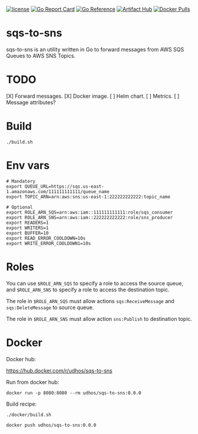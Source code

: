[![license](http://img.shields.io/badge/license-MIT-blue.svg)](https://github.com/udhos/sqs-to-sns/blob/main/LICENSE)
[![Go Report Card](https://goreportcard.com/badge/github.com/udhos/sqs-to-sns)](https://goreportcard.com/report/github.com/udhos/sqs-to-sns)
[![Go Reference](https://pkg.go.dev/badge/github.com/udhos/sqs-to-sns.svg)](https://pkg.go.dev/github.com/udhos/sqs-to-sns)
[![Artifact Hub](https://img.shields.io/endpoint?url=https://artifacthub.io/badge/repository/sqs-to-sns)](https://artifacthub.io/packages/search?repo=sqs-to-sns)
[![Docker Pulls](https://img.shields.io/docker/pulls/udhos/sqs-to-sns)](https://hub.docker.com/r/udhos/sqs-to-sns)

# sqs-to-sns

sqs-to-sns is an utility written in Go to forward messages from AWS SQS Queues to AWS SNS Topics. 

# TODO

[X] Forward messages.
[X] Docker image.
[ ] Helm chart.
[ ] Metrics.
[ ] Message attributes?

# Build

```
./build.sh
```

# Env vars

```
# Mandatory
export QUEUE_URL=https://sqs.us-east-1.amazonaws.com/111111111111/queue_name
export TOPIC_ARN=arn:aws:sns:us-east-1:222222222222:topic_name

# Optional
export ROLE_ARN_SQS=arn:aws:iam::111111111111:role/sqs_consumer
export ROLE_ARN_SNS=arn:aws:iam::222222222222:role/sns_producer
export READERS=1
export WRITERS=1
export BUFFER=10
export READ_ERROR_COOLDOWN=10s
export WRITE_ERROR_COOLDOWN1=10s
```

# Roles

You can use `$ROLE_ARN_SQS` to specify a role to access the source queue, and `$ROLE_ARN_SNS` to specify a role to access the destination topic.

The role in `$ROLE_ARN_SQS` must allow actions `sqs:ReceiveMessage` and `sqs:DeleteMessage` to source queue.

The role in `$ROLE_ARN_SNS` must allow action `sns:Publish` to destination topic.

# Docker

Docker hub:

https://hub.docker.com/r/udhos/sqs-to-sns

Run from docker hub:

```
docker run -p 8080:8080 --rm udhos/sqs-to-sns:0.0.0
```

Build recipe:

```
./docker/build.sh

docker push udhos/sqs-to-sns:0.0.0
```